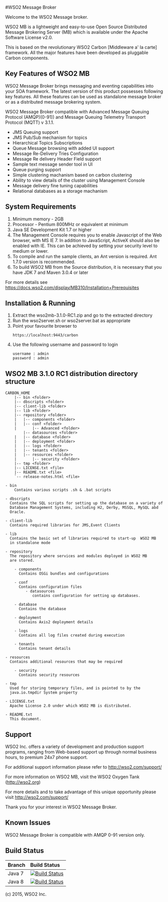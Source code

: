 #WSO2 Message Broker

Welcome to the WSO2 Message broker.

WSO2 MB is a lightweight and easy-to-use Open Source Distributed Message Brokering
Server (MB) which is available under the Apache Software License v2.0.

This is based on the revolutionary WSO2 Carbon [Middleware a' la carte]
framework. All the major features have been developed as pluggable Carbon
components.

<h2>Key Features of WSO2 MB</h2>
WSO2 Message Broker brings messaging and eventing capabilities into your SOA framework.
The latest version of this product possesses following key features. All these features
can be used as standalone message broker or as a distributed message brokering system.

WSO2 Message Broker compatible with Advanced Message Queuing Protocol (AMQP)(0-91)) 
and  Message Queuing Telemetry Transport Protocol (MQTT) v 3.1.1. 
<ul>
<li> JMS Queuing support </li>
<li> JMS Pub/Sub mechanism for topics </li>
<li> Hierarchical Topics Subscriptions </li>
<li> Queue Message browsing with added UI support </li>
<li> Message Re-Delivery Tries Configuration </li>
<li> Message Re delivery Header Field support </li>
<li> Sample text message sender tool in UI </li>
<li> Queue purging support </li>
<li> Simple clustering machanism based on carbon clustering </li>
<li> Ability to view details of the cluster using Management Console </li>
<li> Message delivery fine tuning capabilities </li>
<li> Relational databases as a storage machanism </li>
</ul>

<h2>System Requirements</h2>
<ol>
<li> Minimum memory - 2GB </li>
<li> Processor      - Pentium 800MHz or equivalent at minimum </li>
<li> Java SE Development Kit 1.7 or higher </li>
<li> The Management Console requires you to enable Javascript of the Web browser,
   with MS IE 7. In addition to JavaScript, ActiveX should also be enabled
   with IE. This can be achieved by setting your security level to
   medium or lower. </li>
<li> To compile and run the sample clients, an Ant version is required. Ant 1.7.0
   version is recommended. </li>
<li> To build WSO2 MB from the Source distribution, it is necessary that you have
   JDK 7  and Maven 3.0.4 or later </li>
</ol>

For more details see
    https://docs.wso2.com/display/MB310/Installation+Prerequisites

<h2>Installation & Running</h2>

<ol>
<li> Extract the wso2mb-3.1.0-RC1.zip and go to the extracted directory </li>
<li> Run the wso2server.sh or wso2server.bat as appropriate </li>
<li> Point your favourite browser to

    https://localhost:9443/carbon
</li>
<li> Use the following username and password to login

    username : admin
    password : admin
</li>
</ol>

<h2>WSO2 MB 3.1.0 RC1 distribution directory structure</h2>

	CARBON_HOME
		|-- bin <folder>
		|-- dbscripts <folder>
		|-- client-lib <folder>
		|-- lib <folder>
		|-- repository <folder>
		|   |-- components <folder>
		|   |-- conf <folder>
		|       |-- Advanced <folder>
            |-- datasources <folder>
		|   |-- database <folder>
		|   |-- deployment <folder>
		|   |-- logs <folder>
		|   |-- tenants <folder>
		|   |-- resources <folder>
		|       |-- security <folder>
		|-- tmp <folder>
		|-- LICENSE.txt <file>
		|-- README.txt <file>
		`-- release-notes.html <file>

    - bin
	    Contains various scripts .sh & .bat scripts

    - dbscripts
      Contains the SQL scripts for setting up the database on a variety of
      Database Management Systems, including H2, Derby, MSSQL, MySQL abd
      Oracle.

    - client-lib
      Contains required libraries for JMS,Event Clients

    - lib
      Contains the basic set of libraries required to start-up  WSO2 MB
      in standalone mode

    - repository
      The repository where services and modules deployed in WSO2 MB
      are stored.

        - components
          Contains OSGi bundles and configurations
      
        - conf
          Contains configuration files
             - datasources
                contains configuration for setting up databases.
         
        - database
          Contains the database

        - deployment
          Contains Axis2 deployment details
          
        - logs
          Contains all log files created during execution

        - tenants
          Contains tenant details

    - resources
      Contains additional resources that may be required

        - security
          Contains security resources
          
    - tmp
      Used for storing temporary files, and is pointed to by the
      java.io.tmpdir System property

    - LICENSE.txt
      Apache License 2.0 under which WSO2 MB is distributed.

    - README.txt
      This document.



<h2>Support</h2>
WSO2 Inc. offers a variety of development and production support
programs, ranging from Web-based support up through normal business
hours, to premium 24x7 phone support.

For additional support information please refer to http://wso2.com/support/

For more information on WSO2 MB, visit the WSO2 Oxygen Tank (http://wso2.org)

For more details and to take advantage of this unique opportunity please visit
http://wso2.com/support/

Thank you for your interest in WSO2 Message Broker.

<h2>Known Issues</h2>

 WSO2 Message Broker is compatible with AMQP 0-91 version only.

<h2> Build Status </h2>

|  Branch | Build Status |
| :------------ |:-------------
| Java 7      | [![Build Status](https://wso2.org/jenkins/job/product-mb/badge/icon)](https://wso2.org/jenkins/job/product-mb) |
| Java 8 | [![Build Status](https://wso2.org/jenkins/job/product-mb__java8/badge/icon)](https://wso2.org/jenkins/job/product-mb__java8/) |


(c) 2015, WSO2 Inc.

